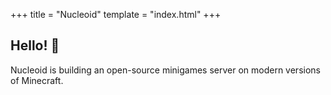 +++
title = "Nucleoid"
template = "index.html"
+++

## Hello! 👋
Nucleoid is building an open-source minigames server on modern versions of Minecraft.
